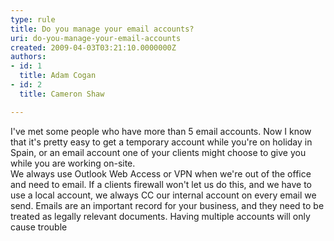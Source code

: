 ```yaml
---
type: rule
title: Do you manage your email accounts?
uri: do-you-manage-your-email-accounts
created: 2009-04-03T03:21:10.0000000Z
authors:
- id: 1
  title: Adam Cogan
- id: 2
  title: Cameron Shaw

---
```


 I've met some people who have more than 5 email accounts. Now I know that it's pretty easy to get a temporary account while you're on holiday in Spain, or an email account one of your clients might choose to give you while you are working on-site.  
We always use Outlook Web Access or VPN when we're out of the office and need to email. If a clients firewall won't let us do this, and we have to use a local account, we always CC our internal account on every email we send. Emails are an important record for your business, and they need to be treated as legally relevant documents. Having multiple accounts will only cause trouble

